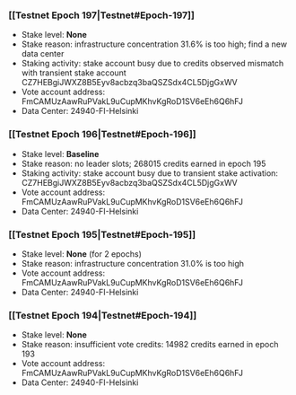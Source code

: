 ### [[Testnet Epoch 197|Testnet#Epoch-197]]
* Stake level: **None**
* Stake reason: infrastructure concentration 31.6% is too high; find a new data center
* Staking activity: stake account busy due to credits observed mismatch with transient stake account CZ7HEBgiJWXZ8B5Eyv8acbzq3baQSZSdx4CL5DjgGxWV
* Vote account address: FmCAMUzAawRuPVakL9uCupMKhvKgRoD1SV6eEh6Q6hFJ
* Data Center: 24940-FI-Helsinki
### [[Testnet Epoch 196|Testnet#Epoch-196]]
* Stake level: **Baseline**
* Stake reason: no leader slots; 268015 credits earned in epoch 195
* Staking activity: stake account busy due to transient stake activation: CZ7HEBgiJWXZ8B5Eyv8acbzq3baQSZSdx4CL5DjgGxWV
* Vote account address: FmCAMUzAawRuPVakL9uCupMKhvKgRoD1SV6eEh6Q6hFJ
* Data Center: 24940-FI-Helsinki
### [[Testnet Epoch 195|Testnet#Epoch-195]]
* Stake level: **None** (for 2 epochs)
* Stake reason: infrastructure concentration 31.0% is too high
* Vote account address: FmCAMUzAawRuPVakL9uCupMKhvKgRoD1SV6eEh6Q6hFJ
* Data Center: 24940-FI-Helsinki
### [[Testnet Epoch 194|Testnet#Epoch-194]]
* Stake level: **None**
* Stake reason: insufficient vote credits: 14982 credits earned in epoch 193
* Vote account address: FmCAMUzAawRuPVakL9uCupMKhvKgRoD1SV6eEh6Q6hFJ
* Data Center: 24940-FI-Helsinki